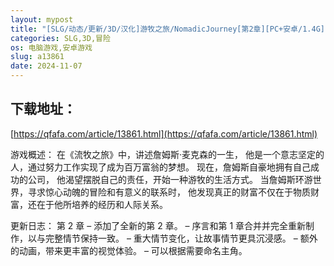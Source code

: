```yaml
---
layout: mypost
title: "[SLG/动态/更新/3D/汉化]游牧之旅/NomadicJourney[第2章][PC+安卓/1.4G]"
categories: SLG,3D,冒险
os: 电脑游戏,安卓游戏
slug: a13861
date: 2024-11-07
---
```


## 下载地址：

[https://qfafa.com/article/13861.html](https://qfafa.com/article/13861.html)

游戏概述：
在《流牧之旅》中，讲述詹姆斯·麦克森的一生，
他是一个意志坚定的人，通过努力工作实现了成为百万富翁的梦想。
现在，詹姆斯自豪地拥有自己成功的公司，
他渴望摆脱自己的责任，开始一种游牧的生活方式。
当詹姆斯环游世界，寻求惊心动魄的冒险和有意义的联系时，
他发现真正的财富不仅在于物质财富，还在于他所培养的经历和人际关系。

更新日志：
第 2 章
– 添加了全新的第 2 章。
– 序言和第 1 章合并并完全重新制作，以与完整情节保持一致。
– 重大情节变化，让故事情节更具沉浸感。
– 额外的动画，带来更丰富的视觉体验。
– 可以根据需要命名主角。